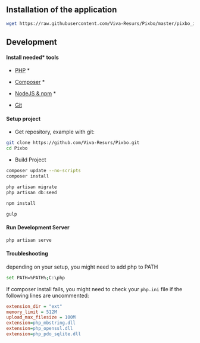 ## Installation of the application

```bash
wget https://raw.githubusercontent.com/Viva-Resurs/Pixbo/master/pixbo_install && chmod +x pixbo_install && ./pixbo_install
```

## Development

#### Install needed* tools

- [PHP](http://php.net/) *

- [Composer](https://getcomposer.org/download/) *

- [NodeJS & npm](https://nodejs.org/en/download/) *

- [Git](https://git-scm.com/download/win)

#### Setup project

- Get repository, example with git:

```bash
git clone https://github.com/Viva-Resurs/Pixbo.git
cd Pixbo
```

- Build Project

```bash
composer update --no-scripts
composer install

php artisan migrate
php artisan db:seed

npm install

gulp
```

#### Run Development Server

```bash
php artisan serve
```

#### Troubleshooting

depending on your setup, you might need to add php to PATH

```bash
set PATH=%PATH%;C:\php
```

If composer install fails, you might need to check your ``php.ini`` file if the following lines are uncommented:

```ini
extension_dir = "ext"
memory_limit = 512M
upload_max_filesize = 100M
extension=php_mbstring.dll
extension=php_openssl.dll
extension=php_pdo_sqlite.dll
```
